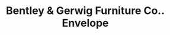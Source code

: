 ---
doi: 10.7916/D8SB5HWC
date_other: '1911'
date_other_textual: '1911'
form: printed ephemera
genre:
- Envelopes
name:
- Bentley & Gerwig Furniture Co.
object_in_context_url: https://biggert.cul.columbia.edu/items/view/ave_biggert_01624
subject_hierarchical_geographic:
- Parkersburg, West Virginia, United States
subject_name:
- Bentley & Gerwig Furniture Co.
title: Bentley & Gerwig Furniture Co.. Envelope
sort_title: Bentley & Gerwig Furniture Co.. Envelope
call_number: ave_biggert_01624
coordinates:
- 39.26611111111111,-81.54222222222222
pid: ave_biggert_01624
identifiers: ave_biggert_01624
permalink: /biggert/ave_biggert_01624/
layout: iiif-image-page
---